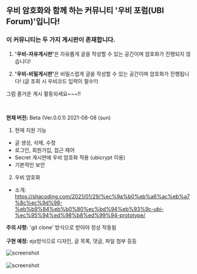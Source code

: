 ## 우비 암호화와 함께 하는 커뮤니티 '우비 포럼(UBI Forum)'입니다!

### 이 커뮤니티는 두 가지 게시판이 존재합니다.

1. <strong>'우비-자유게시판'</strong>은 자유롭게 글을 작성할 수 있는 공간이며 암호화가 진행되지 않습니다!

2. <strong>'우비-비밀게시판'</strong>은 비밀스럽게 글을 작성할 수 있는 공간이며 암호화가 진행됩니다!
(글 조회 시 우비코드 입력이 필수!!)

그럼 즐거운 게시 활동되세요~~~!!

<br>

<strong>현재 버전:</strong> Beta (Ver.0.0.1) 2021-08-08 (sun)<br>

1. 현재 지원 기능
- 글 생성, 삭제, 수정
- 로그인, 회원가입, 접근 제어
- Secret 게시판에 우비 암호화 적용 (ubicrypt 이용)
- 기본적인 보안 

2. 우비 암호화
- 소개: https://shacoding.com/2021/01/29/%ec%9a%b0%eb%a6%ac%eb%a7%8c%ec%9d%98-%eb%b9%84%eb%b0%80%ec%bd%94%eb%93%9c-ubi-%ec%95%94%ed%98%b8%ed%99%94-prototype/

<strong>주의 사항:</strong> 'git clone' 방식으로 받아야 정상 작동됨<br><br>
<strong>구현 예정:</strong> ejs방식으로 디자인, 글 목록, 댓글, 파일 첨부 등등

![screenshot](https://shacoding.com/image_directory/ubi_forum_1.PNG)<br><br>
![screenshot](https://shacoding.com/image_directory/ubi_forum_2.PNG)
